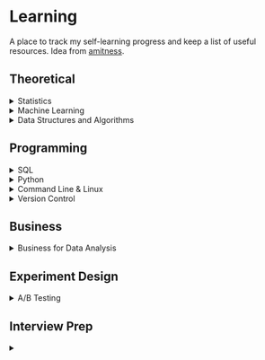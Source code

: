 # Learning
A place to track my self-learning progress and keep a list of useful resources. Idea from [amitness](https://github.com/amitness).

## Theoretical

<details>
<summary>Statistics </summary>

|Concept|Resource|Done|
|---|---|---|
|Linear Regression|[Book: Statistical Learning Ch.3](https://www.statlearning.com/)|✓|
||[StatQuest: Linear Regression, Clearly Explained!!!](https://www.youtube.com/watch?v=7ArmBVF2dCs&t=0s)|✓|
||[StatQuest: Multiple Regression, Clearly Explained!!!](https://www.youtube.com/watch?v=EkAQAi3a4js)|✓|
||[StatQuest: Using Linear Models for t tests and ANOVA, Clearly Explained!!!](https://www.youtube.com/watch?v=R7xd624pR1A)||
||[StatQuest: Design Matrices For Linear Models, Clearly Explained!!!](https://www.youtube.com/watch?v=LoocDAbgwlM)||

|Probability|[Seeing Theory: A visual introduction to probability and statistics](https://seeing-theory.brown.edu/index.html#secondPage)||
||[StatQuest: Probability is not Likelihood. Find out why!!!](https://www.youtube.com/watch?v=pYxNSUDSFH4)||
|Metrics|[StatQuest: R-squared, Clearly Explained!!!](https://www.youtube.com/watch?v=bMccdk8EdGo)|✓|
|Hypothesis Testing|[StatQuest: Hypothesis Testing and The Null Hypothesis, Clearly Explained!!!](https://www.youtube.com/watch?v=0oc49DyA3hU)|✓|
||[StatQuest: p-values: What they are and how to interpret them](https://www.youtube.com/watch?v=vemZtEM63GY)|✓|
||[StatQuest: p-hacking: What it is and how to avoid it!](https://www.youtube.com/watch?v=HDCOUXE3HMM)||


</details>

<details>
<summary>Machine Learning</summary>

|Concept|Resource|Done|
|---|---|---|
|Fundamentals|[Book: The StatQuest Illustrated Guide to Machine Learning](https://statquest.org/statquest-store/)|✓|
||[StatQuest: Machine Learning Fundamentals: Cross Validation](https://www.youtube.com/watch?v=fSytzGwwBVw)|✓|
||[StatQuest: Machine Learning Fundamentals: The Confusion Matrix](https://www.youtube.com/watch?v=Kdsp6soqA7o&list=PLblh5JKOoLUJUNlfvCNhJMNjNNpt5ljcR)||
|Classification|[Book: Statistical Learning Ch.4](https://www.statlearning.com/): (Multiple) Logistic Regression, Linear/Quadratic Discriminant Analysis|✓|
||[StatQuest Playlist: Logistic Regression](https://www.youtube.com/playlist?list=PLblh5JKOoLUKxzEP5HA2d-Li7IJkHfXSe): Coefficients, MLE, R-squared, p-value, Saturated Models & Deviance||
||[StatQuest: Naive Bayes, Clearly Explained!!!](https://www.youtube.com/watch?v=O2L2Uv9pdDA)||
|Resampling|[Book: Statistical Learning Ch.5](https://www.statlearning.com/): Cross Validation, Bootstrap|✓|
||[StatQuest: Machine Learning Fundamentals: Cross Validation](https://www.youtube.com/watch?v=fSytzGwwBVw)||
|Selection & Regularization|[Book: Statistical Learning Ch.6](https://www.statlearning.com/): Model Selection (Best Subset, Forward/Backward Stepwise, Hybrid), Model Validation (Cp, AIC, BIC, adjusted R-Squared), Shrinkage Methods (Ridge, Lasso), Dimension Reduction (PCA, Partial Least Squares)|✓|
|Beyond Linearity|[Book: Statistical Learning Ch.7](https://www.statlearning.com/): Polynomial Regression, Step Functions, Splines, Local Regression, Generalized Additive Models (GAM)||
|Decision Trees|[Book: Statistical Learning Ch.8](https://www.statlearning.com/): Regression Trees, Pruning, Classification Trees, Bagging (Bootstrap Aggregation), Random Forests, Boosting||
||[StatQuest: Decision and Classification Trees, Clearly Explained!!!](https://www.youtube.com/watch?v=_L39rN6gz7Y)||
||[StatQuest: Regression Trees, Clearly Explained!!!](https://www.youtube.com/watch?v=g9c66TUylZ4)||
||[StatQuest: How to Prune Regression Trees, Clearly Explained!!!](https://www.youtube.com/watch?v=D0efHEJsfHo)||
||[StatQuest: Random Forests Part 1 - Building, Using and Evaluating](https://www.youtube.com/watch?v=J4Wdy0Wc_xQ)||
||[StatQuest: Random Forests Part 2: Missing data and clustering](https://www.youtube.com/watch?v=sQ870aTKqiM)||
||[StatQuest: AdaBoost, Clearly Explained](https://www.youtube.com/watch?v=LsK-xG1cLYA)||
|Neural Networks|[Article: The Neural Network Zoo](https://www.asimovinstitute.org/neural-network-zoo/)||

</details>

<details>
<summary>Data Structures and Algorithms </summary>

|Concept|Resource|Done|
|---|---|---|
||[Book: Grokking Algorithms](https://www.manning.com/books/grokking-algorithms)| |
</details>


## Programming
<details>
<summary> SQL </summary>

|Concept|Resource|Done|
|---|---|---|
||[SQLZOO](https://sqlzoo.net/wiki/SQL_Tutorial)|✓|
||[DataQuest: SQL Fundamentals](https://www.dataquest.io/path/sql-skills/)|✓|
||[DataQuest: Intermediate SQL For Data Analysis](https://www.dataquest.io/course/sql-joins-relations/)|✓|
</details>

<details>
<summary> Python </summary>

|Concept|Resource|Done|
|---|---|---|
|Base|[Article: Python for Machine Learning](https://madewithml.com/courses/foundations/python/#sets)|✓|
||[Article: A Guide to Python's Magic Methods](https://rszalski.github.io/magicmethods/) class oriented programming||
||[DataQuest: Introduction to Python Programming](https://www.dataquest.io/course/introduction-to-python/)|✓|
||[DataQuest: Introduction to Pandas and NumPy for Data Analysis](https://www.dataquest.io/course/pandas-fundamentals/)|✓|
||[DataQuest: Advanced Python Functions for Data Science](https://www.dataquest.io/course/python-advanced-functions/#course-outline-sec)||
|NumPy|[Article: A Visual Intro to NumPy and Data Representation](https://jalammar.github.io/visual-numpy/)|✓|
||[Article: NumPy for Machine Learning](https://madewithml.com/courses/foundations/numpy/)|✓|
||[GitHub: 100 numpy exercises](https://github.com/rougier/numpy-100)||
|Pandas|[Visualizing Pandas' Pivoting and Reshaping Functions](https://jalammar.github.io/visualizing-pandas-pivoting-and-reshaping/)||
||[A Gentle Visual Intro to Data Analysis in Python Using Pandas](https://jalammar.github.io/gentle-visual-intro-to-data-analysis-python-pandas/)||
||[Article: Pandas for Machine Learning](https://madewithml.com/courses/foundations/pandas/)||
||[Kaggle Course: Pandas ](https://www.kaggle.com/learn/pandas)|✓|
|Regular Expressions|[YouTube: Learn Regular Expressions In 20 Minutes](https://www.youtube.com/watch?v=rhzKDrUiJVk)|✓|
||[DataQuest: Advanced Data Cleaning in Python](https://www.dataquest.io/course/python-data-cleaning-advanced/)|✓|
||[DataQuest: Introduction to Data Visualization in Python](https://www.dataquest.io/course/exploratory-data-visualization/)|✓|
|Jupyter|[DataQuest: Python Functions and Jupyter Notebook](https://www.dataquest.io/course/python-functions-and-jupyter-notebook/)|✓|
|Scikit-learn|[DataQuest: Intermediate Machine Learning in Python](https://www.dataquest.io/course/machine-learning-intermediate/)|✓|
||[DataQuest: Decision Tree Modeling in Python](https://www.dataquest.io/course/decision-trees/)|✓|
||[DataQuest: Introduction to Deep Learning](https://www.dataquest.io/course/deep-learning-fundamentals/)|✓|
|Spark|[DataQuest: Analyzing Large Datasets in Spark and Map-Reduce](https://www.dataquest.io/course/spark-map-reduce/)||
|PyTorch|[Article: PyTorch Fundamentals](https://madewithml.com/courses/foundations/pytorch/)||
|Concurrency|[Speeding Up Python with Concurrency, Parallelism, and asyncio](https://testdriven.io/blog/concurrency-parallelism-asyncio/#objectives)||
||[Python Concurrency: The Tricky Bits](https://python.hamel.dev/concurrency/)||
|Packages|[Push and pull: when and why to update your dependencies](https://pythonspeed.com/articles/when-update-dependencies/)||

</details>

<details>
<summary> Command Line & Linux </summary>

|Concept|Resource|Done|
|---|---|---|
|Command Line|[DataQuest: Command Line for Data Science](https://www.dataquest.io/course/command-line-elements/)|✓|
||[DataQuest: Text Processing for Data Science](https://www.dataquest.io/course/text-processing-cli/)|✓|
||[DataQuest: Intermediate Command Line for Data Science](https://www.dataquest.io/course/command-line-intermediate/)||

</details>

<details>
<summary> Version Control </summary>

|Concept|Resource|Done|
|---|---|---|
|Git|[DataQuest: Introduction to Git and Version Control](https://www.dataquest.io/course/git-and-vcs/)||
||[Thoughtbot: Mastering Git](https://thoughtbot.com/upcase/mastering-git)||


</details>

## Business 
<details>
<summary> Business for Data Analysis </summary>

|Concept|Resource|Done|
|---|---|---|
||[DataQuest: Data Analysis For Business in Python](https://www.dataquest.io/course/data-analysis-business/)|✓|

</details>

## Experiment Design
<details>
<summary> A/B Testing </summary>

|Concept|Resource|Done|
|---|---|---|
||[Book: Trustworthy Online Controlled Experiments: A Practical Guide to A/B Testing](https://experimentguide.com/)||
</details>

## Interview Prep
<details>
<summary>  </summary>

|Concept|Resource|Done|
|---|---|---|
||[Book: Trustworthy Online Controlled Experiments: A Practical Guide to A/B Testing](https://experimentguide.com/)||

  
  
  https://www.elementsofai.com/
  https://whimsical.com/machine-learning-roadmap-2020-CA7f3ykvXpnJ9Az32vYXva
